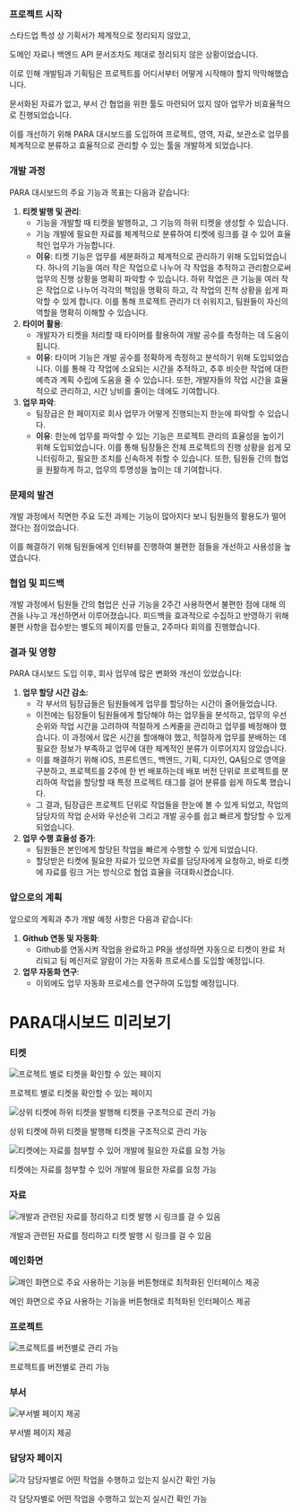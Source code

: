 ### **프로젝트 시작**

스타드업 특성 상 기획서가 체계적으로 정리되지 않았고, 

도메인 자료나 백엔드 API 문서조차도 제대로 정리되지 않은 상황이었습니다. 

이로 인해 개발팀과 기획팀은 프로젝트를 어디서부터 어떻게 시작해야 할지 막막해했습니다. 

문서화된 자료가 없고, 부서 간 협업을 위한 툴도 마련되어 있지 않아 업무가 비효율적으로 진행되었습니다. 

이를 개선하기 위해 PARA 대시보드를 도입하여 프로젝트, 영역, 자료, 보관소로 업무를 체계적으로 분류하고 효율적으로 관리할 수 있는 툴을 개발하게 되었습니다.

### **개발 과정**

PARA 대시보드의 주요 기능과 목표는 다음과 같습니다:

1. **티켓 발행 및 관리**:
    - 기능을 개발할 때 티켓을 발행하고, 그 기능의 하위 티켓을 생성할 수 있습니다.
    - 기능 개발에 필요한 자료를 체계적으로 분류하여 티켓에 링크를 걸 수 있어 효율적인 업무가 가능합니다.
    - **이유**: 티켓 기능은 업무를 세분화하고 체계적으로 관리하기 위해 도입되었습니다. 하나의 기능을 여러 작은 작업으로 나누어 각 작업을 추적하고 관리함으로써 업무의 진행 상황을 명확히 파악할 수 있습니다. 하위 작업은 큰 기능을 여러 작은 작업으로 나누어 각각의 책임을 명확히 하고, 각 작업의 진척 상황을 쉽게 파악할 수 있게 합니다. 이를 통해 프로젝트 관리가 더 쉬워지고, 팀원들이 자신의 역할을 명확히 이해할 수 있습니다.
2. **타이머 활용**:
    - 개발자가 티켓을 처리할 때 타이머를 활용하여 개발 공수를 측정하는 데 도움이 됩니다.
    - **이유**: 타이머 기능은 개발 공수를 정확하게 측정하고 분석하기 위해 도입되었습니다. 이를 통해 각 작업에 소요되는 시간을 추적하고, 추후 비슷한 작업에 대한 예측과 계획 수립에 도움을 줄 수 있습니다. 또한, 개발자들의 작업 시간을 효율적으로 관리하고, 시간 낭비를 줄이는 데에도 기여합니다.
3. **업무 파악**:
    - 팀장급은 한 페이지로 회사 업무가 어떻게 진행되는지 한눈에 파악할 수 있습니다.
    - **이유**: 한눈에 업무를 파악할 수 있는 기능은 프로젝트 관리의 효율성을 높이기 위해 도입되었습니다. 이를 통해 팀장들은 전체 프로젝트의 진행 상황을 쉽게 모니터링하고, 필요한 조치를 신속하게 취할 수 있습니다. 또한, 팀원들 간의 협업을 원활하게 하고, 업무의 투명성을 높이는 데 기여합니다.

### 문제의 발견

개발 과정에서 직면한 주요 도전 과제는 기능이 많아지다 보니 팀원들의 활용도가 떨어졌다는 점이었습니다. 

이를 해결하기 위해 팀원들에게 인터뷰를 진행하여 불편한 점들을 개선하고 사용성을 높였습니다.

### **협업 및 피드백**

개발 과정에서 팀원들 간의 협업은 신규 기능을 2주간 사용하면서 불편한 점에 대해 의견을 나누고 개선하면서 이루어졌습니다. 피드백을 효과적으로 수집하고 반영하기 위해 불편 사항을 접수받는 별도의 페이지를 만들고, 2주마다 회의를 진행했습니다.

### **결과 및 영향**

PARA 대시보드 도입 이후, 회사 업무에 많은 변화와 개선이 있었습니다:

1. **업무 할당 시간 감소**:
    - 각 부서의 팀장급들은 팀원들에게 업무를 할당하는 시간이 줄어들었습니다.
    - 이전에는 팀장들이 팀원들에게 할당해야 하는 업무들을 분석하고, 업무의 우선순위와 작업 시간을 고려하여 적절하게 스케줄을 관리하고 업무를 배정해야 했습니다. 이 과정에서 많은 시간을 할애해야 했고, 적절하게 업무를 분배하는 데 필요한 정보가 부족하고 업무에 대한 체계적인 분류가 이루어지지 않았습니다.
    - 이를 해결하기 위해 iOS, 프론트엔드, 백엔드, 기획, 디자인, QA팀으로 영역을 구분하고, 프로젝트를 2주에 한 번 배포하는데 배포 버전 단위로 프로젝트를 분리하여 작업을 할당할 때 특정 프로젝트 태그를 걸어 분류를 쉽게 하도록 했습니다.
    - 그 결과, 팀장급은 프로젝트 단위로 작업들을 한눈에 볼 수 있게 되었고, 작업의 담당자의 작업 순서와 우선순위 그리고 개발 공수를 쉽고 빠르게 할당할 수 있게 되었습니다.
2. **업무 수행 효율성 증가**:
    - 팀원들은 본인에게 할당된 작업을 빠르게 수행할 수 있게 되었습니다.
    - 할당받은 티켓에 필요한 자료가 있으면 자료를 담당자에게 요청하고, 바로 티켓에 자료를 링크 거는 방식으로 협업 효율을 극대화시켰습니다.

### **앞으로의 계획**

앞으로의 계획과 추가 개발 예정 사항은 다음과 같습니다:

1. **Github 연동 및 자동화**:
    - Github를 연동시켜 작업을 완료하고 PR을 생성하면 자동으로 티켓이 완료 처리되고 팀 메신저로 알람이 가는 자동화 프로세스를 도입할 예정입니다.
2. **업무 자동화 연구**:
    - 이외에도 업무 자동화 프로세스를 연구하여 도입할 예정입니다.

# PARA대시보드 미리보기

### 티켓

![프로젝트 별로 티켓을 확인할 수 있는 페이지](https://prod-files-secure.s3.us-west-2.amazonaws.com/18ce1f0f-86c4-4b90-beed-8ae718b9261e/87f475e1-dcd7-4eaf-999f-802b3d90009a/Untitled.png)

프로젝트 별로 티켓을 확인할 수 있는 페이지

![상위 티켓에 하위 티켓을 발행해 티켓을 구조적으로 관리 가능](https://prod-files-secure.s3.us-west-2.amazonaws.com/18ce1f0f-86c4-4b90-beed-8ae718b9261e/d0c1f9fa-d8ef-4cb1-90a1-333909f91301/Untitled.png)

상위 티켓에 하위 티켓을 발행해 티켓을 구조적으로 관리 가능

![티켓에는 자료를 첨부할 수 있어 개발에 필요한 자료를 요청 가능](https://prod-files-secure.s3.us-west-2.amazonaws.com/18ce1f0f-86c4-4b90-beed-8ae718b9261e/d5304984-ecc0-44da-938f-33917871ff56/Untitled.png)

티켓에는 자료를 첨부할 수 있어 개발에 필요한 자료를 요청 가능

### 자료

![개발과 관련된 자료를 정리하고 티켓 발행 시 링크를 걸 수 있음](https://prod-files-secure.s3.us-west-2.amazonaws.com/18ce1f0f-86c4-4b90-beed-8ae718b9261e/9ddea4e4-cf2d-49a5-8274-c3cda9ce13a2/Untitled.png)

개발과 관련된 자료를 정리하고 티켓 발행 시 링크를 걸 수 있음

### 메인화면

![메인 화면으로 주요 사용하는 기능을 버튼형태로 최적화된 인터페이스 제공](https://prod-files-secure.s3.us-west-2.amazonaws.com/18ce1f0f-86c4-4b90-beed-8ae718b9261e/fba3efb4-b048-42c2-ac5e-07c0d0ee66fb/Untitled.png)

메인 화면으로 주요 사용하는 기능을 버튼형태로 최적화된 인터페이스 제공

### 프로젝트

![프로젝트를 버전별로 관리 가능](https://prod-files-secure.s3.us-west-2.amazonaws.com/18ce1f0f-86c4-4b90-beed-8ae718b9261e/0d04a884-5f43-482d-8760-a022a99f0972/Untitled.png)

프로젝트를 버전별로 관리 가능

### 부서

![부서별 페이지 제공](https://prod-files-secure.s3.us-west-2.amazonaws.com/18ce1f0f-86c4-4b90-beed-8ae718b9261e/894444b3-52ac-4fc7-8824-045566be364b/Untitled.png)

부서별 페이지 제공

### 담당자 페이지

![각 담당자별로 어떤 작업을 수행하고 있는지 실시간 확인 가능](https://prod-files-secure.s3.us-west-2.amazonaws.com/18ce1f0f-86c4-4b90-beed-8ae718b9261e/9fd2df43-f4d8-414a-8a28-ee2bf9883d92/Untitled.png)

각 담당자별로 어떤 작업을 수행하고 있는지 실시간 확인 가능